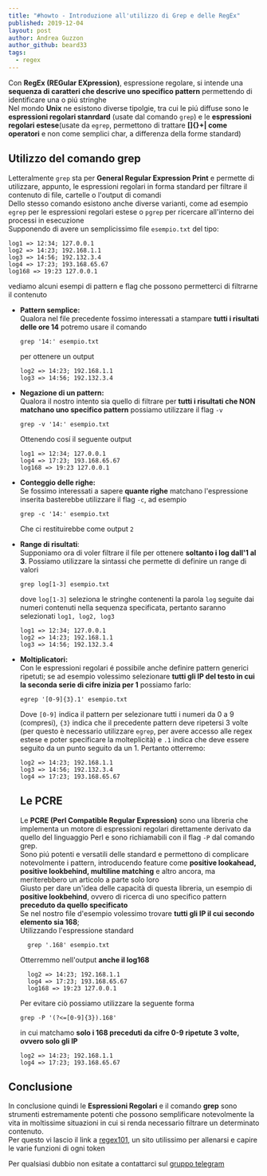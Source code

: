 ```yaml
---
title: "#howto - Introduzione all'utilizzo di Grep e delle RegEx"
published: 2019-12-04
layout: post
author: Andrea Guzzon
author_github: beard33
tags:
  - regex
---
```

Con **RegEx (REGular EXpression)**, espressione regolare, si intende una **sequenza di caratteri che descrive uno specifico pattern** permettendo di identificare una o piú stringhe  
Nel mondo **Unix** ne esistono diverse tipolgie, tra cui le piú diffuse sono le **espressioni regolari stanrdard** (usate dal comando `grep`) e le **espressioni regolari estese**(usate da `egrep`, permettono di trattare **[]{}+| come operatori** e non come semplici char, a differenza della forme standard)

## Utilizzo del comando grep

Letteralmente `grep` sta per **General Regular Expression Print** e permette di utilizzare, appunto, le espressioni regolari in forma standard per filtrare il contenuto di file, cartelle o l'output di comandi  
Dello stesso comando esistono anche diverse varianti, come ad esempio `egrep` per le espressioni regolari estese o `pgrep` per ricercare all'interno dei processi in esecuzione  
Supponendo di avere un semplicissimo file `esempio.txt` del tipo:

    log1 => 12:34; 127.0.0.1
    log2 => 14:23; 192.168.1.1
    log3 => 14:56; 192.132.3.4
    log4 => 17:23; 193.168.65.67
    log168 => 19:23 127.0.0.1

vediamo alcuni esempi di pattern e flag che possono permetterci di filtrarne il contenuto

*   **Pattern semplice:**  
    Qualora nel file precedente fossimo interessati a stampare **tutti i risultati delle ore 14** potremo usare il comando

        grep '14:' esempio.txt

    per ottenere un output

        log2 => 14:23; 192.168.1.1
        log3 => 14:56; 192.132.3.4

*   **Negazione di un pattern:**  
    Qualora il nostro intento sia quello di filtrare per **tutti i risultati che NON matchano uno specifico pattern** possiamo utilizzare il flag `-v`

        grep -v '14:' esempio.txt

    Ottenendo cosí il seguente output

        log1 => 12:34; 127.0.0.1
        log4 => 17:23; 193.168.65.67
        log168 => 19:23 127.0.0.1

*   **Conteggio delle righe:**  
    Se fossimo interessati a sapere **quante righe** matchano l'espressione inserita basterebbe utilizzare il flag `-c`, ad esempio

        grep -c '14:' esempio.txt

    Che ci restituirebbe come output `2`

*   **Range di risultati**:  
    Supponiamo ora di voler filtrare il file per ottenere **soltanto i log dall'1 al 3**. Possiamo utilizzare la sintassi che permette di definire un range di valori

        grep log[1-3] esempio.txt

    dove `log[1-3]` seleziona le stringhe contenenti la parola `log` seguite dai numeri contenuti nella sequenza specificata, pertanto saranno selezionati `log1, log2, log3`

        log1 => 12:34; 127.0.0.1
        log2 => 14:23; 192.168.1.1
        log3 => 14:56; 192.132.3.4

*   **Moltiplicatori:**  
    Con le espressioni regolari é possibile anche definire pattern generici ripetuti; se ad esempio volessimo selezionare **tutti gli IP del testo in cui la seconda serie di cifre inizia per 1** possiamo farlo:

        egrep '[0-9]{3}.1' esempio.txt

    Dove `[0-9]` indica il pattern per selezionare tutti i numeri da 0 a 9 (compresi), `{3}` indica che il precedente pattern deve ripetersi 3 volte (per questo è necessario utilizzare `egrep`, per avere accesso alle regex estese e poter specificare la molteplicità) e `.1` indica che deve essere seguito da un punto seguito da un 1\. Pertanto otterremo:

        log2 => 14:23; 192.168.1.1
        log3 => 14:56; 192.132.3.4
        log4 => 17:23; 193.168.65.67

    ## Le PCRE

    Le **PCRE (Perl Compatible Regular Expression)** sono una libreria che implementa un motore di espressioni regolari direttamente derivato da quello del linguaggio Perl e sono richiamabili con il flag `-P` dal comando grep.  
    Sono piú potenti e versatili delle standard e permettono di complicare notevolmente i pattern, introducendo feature come **positive lookahead, positive lookbehind, multiline matching** e altro ancora, ma meriterebbero un articolo a parte solo loro  
    Giusto per dare un'idea delle capacità di questa libreria, un esempio di **positive lookbehind**, ovvero di ricerca di uno specifico pattern **preceduto da quello specificato**  
    Se nel nostro file d'esempio volessimo trovare **tutti gli IP il cui secondo elemento sia 168**;  
    Utilizzando l'espressione standard

          grep '.168' esempio.txt

    Otterremmo nell'output **anche il log168**

          log2 => 14:23; 192.168.1.1
          log4 => 17:23; 193.168.65.67
          log168 => 19:23 127.0.0.1

    Per evitare ciò possiamo utilizzare la seguente forma

        grep -P '(?<=[0-9]{3}).168'

    in cui matchamo **solo i 168 preceduti da cifre 0-9 ripetute 3 volte, ovvero solo gli IP**

        log2 => 14:23; 192.168.1.1
        log4 => 17:23; 193.168.65.67

## Conclusione

In conclusione quindi le **Espressioni Regolari** e il comando **grep** sono strumenti estremamente potenti che possono semplificare notevolmente la vita in moltissime situazioni in cui si renda necessario filtrare un determinato contenuto.  
Per questo vi lascio il link a [regex101](https://regex101.com/), un sito utilissimo per allenarsi e capire le varie funzioni di ogni token  

Per qualsiasi dubbio non esitate a contattarci sul [gruppo telegram](https://linuxhub.it/t.me/gentedilinux)